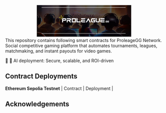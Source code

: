 <div align="center">
  <img src="https://github.com/proleaguegg/DeAi/blob/main/figures/proleague.jpeg?raw=true" width="60%" alt="Proleague-V2" />
</div>
This repository contains following smart contracts for ProleageGG Network. Social competitive gaming platform that automates tournaments, leagues, matchmaking, and instant payouts for video games. 

🔵 🤖 AI deployment: Secure, scalable, and ROI-driven 

## Contract Deployments
**Ethereum Sepolia Testnet**
| Contract | Deployment  |





## Acknowledgements
